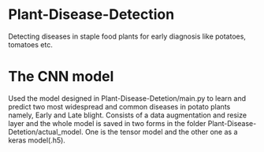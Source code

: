 # Plant-Disease-Detection
Detecting diseases in staple food plants for early diagnosis like potatoes, tomatoes etc.

# The CNN model
Used the model designed in Plant-Disease-Detetion/main.py to learn and predict two most widespread and common diseases in potato plants namely, Early and Late blight.
Consists of a data augmentation and resize layer and the whole model is saved in two forms in the folder Plant-Disease-Detetion/actual_model. One is the tensor model and the other one as a keras model(.h5).

#
